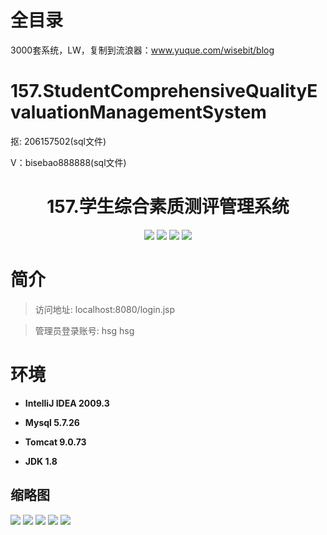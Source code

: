 # 全目录

3000套系统，LW，复制到流浪器：www.yuque.com/wisebit/blog

# 157.StudentComprehensiveQualityEvaluationManagementSystem

<p>抠: 206157502(sql文件)</p>
<p>V：bisebao888888(sql文件)</p>

<p><h1 align="center">157.学生综合素质测评管理系统</h1></p>


<p align="center">
	<img src="https://img.shields.io/badge/jdk-1.8-orange.svg"/>
    <img src="https://img.shields.io/badge/spring-5.x-lightgrey.svg"/>
    <img src="https://img.shields.io/badge/springmvc-3.x-blue.svg"/>
    <img src="https://img.shields.io/badge/mybatis-5.x-yellow.svg"/>
</p>

# 简介
>
> 

>访问地址: localhost:8080/login.jsp

>管理员登录账号: hsg  hsg



# 环境

- <b>IntelliJ IDEA 2009.3</b>

- <b>Mysql 5.7.26</b>

- <b>Tomcat 9.0.73</b>

- <b>JDK 1.8</b>




## 缩略图


![](https://bitwise.oss-cn-heyuan.aliyuncs.com/2024/9/10/49baa651-cf08-4c64-b799-6ba0c55f6212.png)
![](https://bitwise.oss-cn-heyuan.aliyuncs.com/2024/9/10/3bee39db-457e-4a37-8260-73795f13449f.png)
![](https://bitwise.oss-cn-heyuan.aliyuncs.com/2024/9/10/4c97979f-5f57-402e-a833-c2dbda1c1130.png)
![](https://bitwise.oss-cn-heyuan.aliyuncs.com/2024/9/10/0dea475d-9263-43e1-86fb-ed20d423520c.png)
![](https://bitwise.oss-cn-heyuan.aliyuncs.com/2024/9/10/287e0476-5815-4cac-bbe2-22956090cb47.png)




